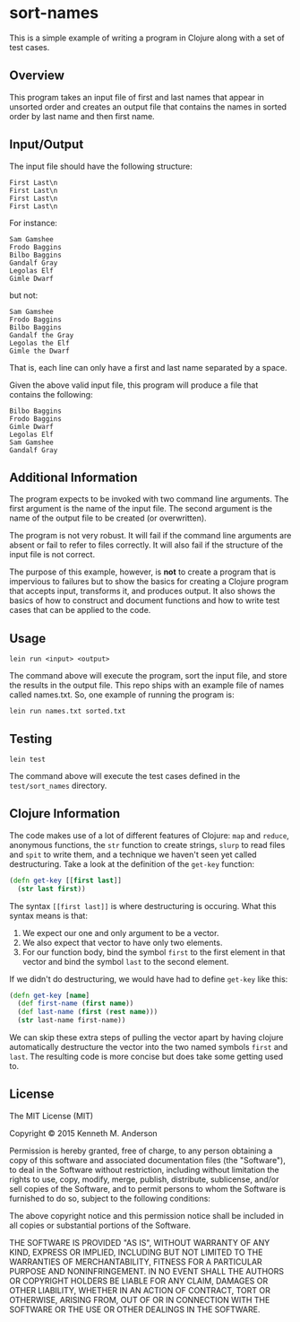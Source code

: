 # sort-names

This is a simple example of writing a program in Clojure along with
a set of test cases.

## Overview

This program takes an input file of first and last names that appear in
unsorted order and creates an output file that contains the names
in sorted order by last name and then first name.

## Input/Output

The input file should have the following structure:

```
First Last\n
First Last\n
First Last\n
First Last\n
```

For instance:

```
Sam Gamshee
Frodo Baggins
Bilbo Baggins
Gandalf Gray
Legolas Elf
Gimle Dwarf
```

but not:

```
Sam Gamshee
Frodo Baggins
Bilbo Baggins
Gandalf the Gray
Legolas the Elf
Gimle the Dwarf
```

That is, each line can only have a first and last name separated
by a space.

Given the above valid input file, this program will produce a file
that contains the following:

```
Bilbo Baggins
Frodo Baggins
Gimle Dwarf
Legolas Elf
Sam Gamshee
Gandalf Gray
```

## Additional Information

The program expects to be invoked with two command line arguments. The
first argument is the name of the input file. The second argument is the
name of the output file to be created (or overwritten).

The program is not very robust. It will fail if the command line arguments
are absent or fail to refer to files correctly. It will also fail if
the structure of the input file is not correct.

The purpose of this example, however, is **not** to create a program that
is impervious to failures but to show the basics for creating a
Clojure program that accepts input, transforms it, and produces output.
It also shows the basics of how to construct and document functions
and how to write test cases that can be applied to the code.

## Usage

`lein run <input> <output>`

The command above will execute the program, sort the input file, and
store the results in the output file. This repo ships with an example
file of names called names.txt. So, one example of running the program
is:

`lein run names.txt sorted.txt`

## Testing

`lein test`

The command above will execute the test cases defined in the
`test/sort_names` directory.

## Clojure Information

The code makes use of a lot of different features of Clojure:
`map` and `reduce`, anonymous functions, the `str` function to create
strings, `slurp` to read files and `spit` to write them, and a
technique we haven't seen yet called destructuring. Take a look at the
definition of the `get-key` function:

```clojure
(defn get-key [[first last]]
  (str last first))
```

The syntax `[[first last]]` is where destructuring is occuring. What
this syntax means is that:

1. We expect our one and only argument to be a vector. 
2. We also expect that vector to have only two elements.
3. For our function body, bind the symbol `first` to the first
   element in that vector and bind the symbol `last` to the
   second element.

If we didn't do destructuring, we would have had to define `get-key` like
this:

```clojure
(defn get-key [name]
  (def first-name (first name)) 
  (def last-name (first (rest name)))
  (str last-name first-name))
```

We can skip these extra steps of pulling the vector apart by having
clojure automatically destructure the vector into the two named
symbols `first` and `last`. The resulting code is more concise
but does take some getting used to.

## License

The MIT License (MIT)

Copyright © 2015 Kenneth M. Anderson

Permission is hereby granted, free of charge, to any person
obtaining a copy of this software and associated documentation
files (the "Software"), to deal in the Software without restriction,
including without limitation the rights to use, copy, modify,
merge, publish, distribute, sublicense, and/or sell copies of the
Software, and to permit persons to whom the Software is furnished to
do so, subject to the following conditions:

The above copyright notice and this permission notice shall
be included in all copies or substantial portions of the Software.

THE SOFTWARE IS PROVIDED "AS IS", WITHOUT WARRANTY OF ANY KIND, EXPRESS OR
IMPLIED, INCLUDING BUT NOT LIMITED TO THE WARRANTIES OF MERCHANTABILITY,
FITNESS FOR A PARTICULAR PURPOSE AND NONINFRINGEMENT. IN NO EVENT SHALL THE
AUTHORS OR COPYRIGHT HOLDERS BE LIABLE FOR ANY CLAIM, DAMAGES OR OTHER
LIABILITY, WHETHER IN AN ACTION OF CONTRACT, TORT OR OTHERWISE,
ARISING FROM, OUT OF OR IN CONNECTION WITH THE SOFTWARE OR THE USE OR
OTHER DEALINGS IN THE SOFTWARE.
